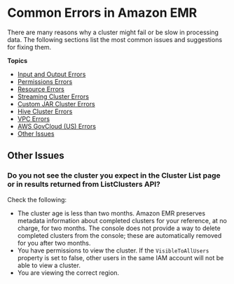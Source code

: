 # Common Errors in Amazon EMR<a name="emr-troubleshoot-errors"></a>

There are many reasons why a cluster might fail or be slow in processing data\. The following sections list the most common issues and suggestions for fixing them\.

**Topics**
+ [Input and Output Errors](emr-troubleshoot-errors-io.md)
+ [Permissions Errors](emr-troubleshoot-error-permissions.md)
+ [Resource Errors](emr-troubleshoot-error-resource.md)
+ [Streaming Cluster Errors](emr-troubleshoot-error-streaming.md)
+ [Custom JAR Cluster Errors](emr-troubleshoot-error-custom-jar.md)
+ [Hive Cluster Errors](emr-troubleshoot-error-hive.md)
+ [VPC Errors](emr-troubleshoot-error-vpc.md)
+ [AWS GovCloud \(US\) Errors](emr-troubleshoot-error-govcloud.md)
+ [Other Issues](#w3ab1c25c33c46)

## Other Issues<a name="w3ab1c25c33c46"></a>

### Do you not see the cluster you expect in the Cluster List page or in results returned from ListClusters API?<a name="w3ab1c25c33c46b2"></a>

Check the following:
+ The cluster age is less than two months\. Amazon EMR preserves metadata information about completed clusters for your reference, at no charge, for two months\. The console does not provide a way to delete completed clusters from the console; these are automatically removed for you after two months\.
+ You have permissions to view the cluster\. If the `VisibleToAllUsers` property is set to false, other users in the same IAM account will not be able to view a cluster\.
+ You are viewing the correct region\.